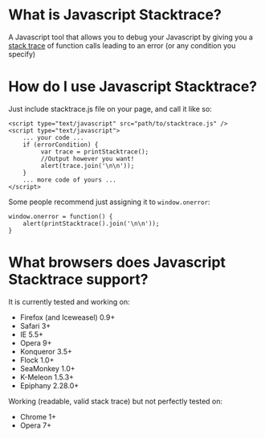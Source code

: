 # What is Javascript Stacktrace? #
A Javascript tool that allows you to debug your Javascript by giving you a [stack trace](http://en.wikipedia.org/wiki/Stack_trace) of function calls leading to an error (or any condition you specify)

# How do I use Javascript Stacktrace? #
Just include stacktrace.js file on your page, and call it like so:
    
    <script type="text/javascript" src="path/to/stacktrace.js" />
    <script type="text/javascript">
        ... your code ...
        if (errorCondition) {
	         var trace = printStacktrace();
	         //Output however you want!
	         alert(trace.join('\n\n'));
        }
        ... more code of yours ...
    </script>

Some people recommend just assigning it to `window.onerror`:

    window.onerror = function() {
	    alert(printStacktrace().join('\n\n'));
    }

# What browsers does Javascript Stacktrace support? #
It is currently tested and working on:
 - Firefox (and Iceweasel) 0.9+
 - Safari 3+
 - IE 5.5+
 - Opera 9+
 - Konqueror 3.5+
 - Flock 1.0+
 - SeaMonkey 1.0+
 - K-Meleon 1.5.3+
 - Epiphany 2.28.0+

Working (readable, valid stack trace) but not perfectly tested on:
 - Chrome 1+
 - Opera 7+
